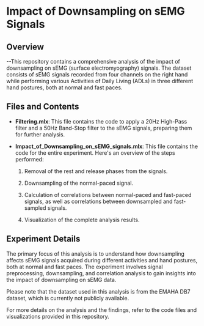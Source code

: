 # Impact of Downsampling on sEMG Signals

## Overview

--This repository contains a comprehensive analysis of the impact of downsampling on sEMG (surface electromyography) signals. The dataset consists of sEMG signals recorded from four channels on the right hand while performing various Activities of Daily Living (ADLs) in three different hand postures, both at normal and fast paces.

## Files and Contents

- **Filtering.mlx**: This file contains the code to apply a 20Hz High-Pass filter and a 50Hz Band-Stop filter to the sEMG signals, preparing them for further analysis.

- **Impact_of_Downsampling_on_sEMG_signals.mlx**: This file contains the code for the entire experiment. Here's an overview of the steps performed:

    1. Removal of the rest and release phases from the signals.
    
    2. Downsampling of the normal-paced signal.
    
    3. Calculation of correlations between normal-paced and fast-paced signals, as well as correlations between downsampled and fast-sampled signals.
    
    4. Visualization of the complete analysis results.
    
## Experiment Details

The primary focus of this analysis is to understand how downsampling affects sEMG signals acquired during different activities and hand postures, both at normal and fast paces. The experiment involves signal preprocessing, downsampling, and correlation analysis to gain insights into the impact of downsampling on sEMG data.

Please note that the dataset used in this analysis is from the EMAHA DB7 dataset, which is currently not publicly available.

For more details on the analysis and the findings, refer to the code files and visualizations provided in this repository.
